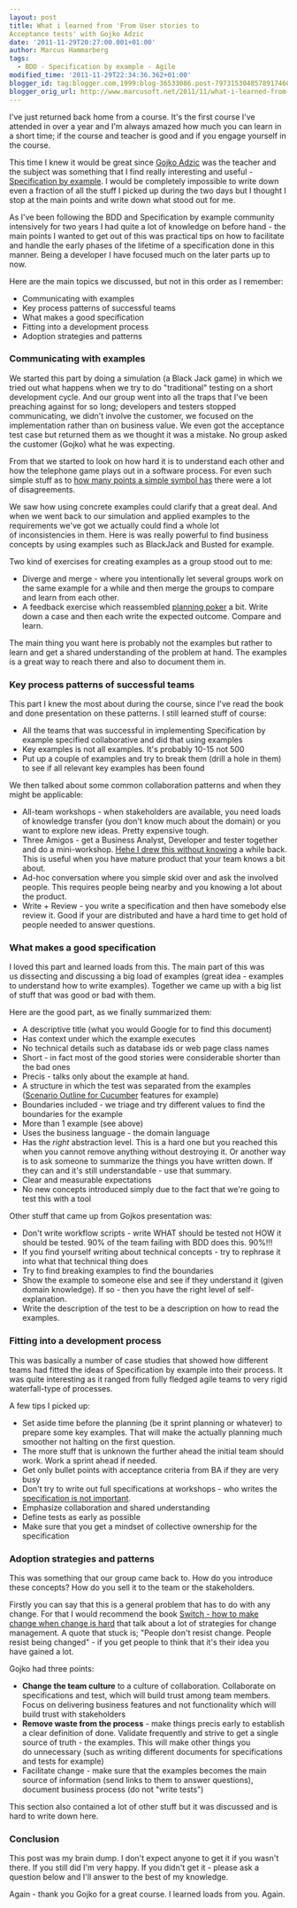 ```yaml
---
layout: post
title: What i learned from 'From User stories to
Acceptance tests' with Gojko Adzic
date: '2011-11-29T20:27:00.001+01:00'
author: Marcus Hammarberg
tags:
  - BDD - Specification by example - Agile
modified_time: '2011-11-29T22:34:36.362+01:00'
blogger_id: tag:blogger.com,1999:blog-36533086.post-7973153048578917460
blogger_orig_url: http://www.marcusoft.net/2011/11/what-i-learned-from-from-user-stories.html
---
```


I've just returned back home from a course. It's the first course
I've attended in over a year and I'm always amazed how much you can
learn in a short time; if the course and teacher is good and if you
engage yourself in the course.

This time I knew it would be great since [Gojko
Adzic](http://gojko.net/) was the teacher and the subject was something
that I find really interesting and useful - [Specification by
example](http://specificationbyexample.com/).
I would be completely impossible to write down even a fraction of all
the stuff I picked up during the two days but I thought I stop at the
main points and write down what stood out for me.

As I've been following the BDD and Specification by example community
intensively for two years I had quite a lot of knowledge on before
hand - the main points I wanted to get out of this was practical tips on
how to facilitate and handle the early phases of the lifetime of a
specification done in this manner. Being a developer I have focused much
on the later parts up to now.

Here are the main topics we discussed, but not in this order as I
remember:

-   Communicating with examples
-   Key process patterns of successful teams
-   What makes a good specification
-   Fitting into a development process
-   Adoption strategies and patterns



### Communicating with examples

<div>

We started this part by doing a simulation (a Black Jack game) in which
we tried out what happens when we try to do "traditional" testing on a
short development cycle. And our group went into all the traps that I've
been preaching against for so long; developers and testers stopped
communicating, we didn't involve the customer, we focused on the
implementation rather than on business value. We even got the acceptance
test case but returned them as we thought it was a mistake. No group
asked the customer (Gojko) what he was expecting. 

</div>

<div>



</div>

<div>

From that we started to look on how hard it is to understand each other
and how the telephone game plays out in a software process. For even
such simple stuff as to [how many points a simple symbol
has](http://gojko.net/2008/08/29/how-many-points-are-there-in-a-five-point-star/) there
were a lot of disagreements. 

</div>

<div>



</div>

<div>

We saw how using concrete examples could clarify that a great deal. And
when we went back to our simulation and applied examples to the
requirements we've got we actually could find a whole lot
of inconsistencies in them. Here is was really powerful to find business
concepts by using examples such as BlackJack and Busted for example.

</div>

<div>



</div>

<div>

Two kind of exercises for creating examples as a group stood out to me: 

</div>

<div>

-   Diverge and merge - where you intentionally let several groups work
    on the same example for a while and then merge the groups to compare
    and learn from each other.
-   A feedback exercise which reassembled [planning
    poker](http://en.wikipedia.org/wiki/Planning_poker) a bit. Write
    down a case and then each write the expected outcome. Compare and
    learn. 

<div>

The main thing you want here is probably not the examples but rather to
learn and get a shared understanding of the problem at hand. The
examples is a great way to reach there and also to document them in. 

</div>

</div>

### Key process patterns of successful teams

<div>

This part I knew the most about during the course, since I've read the
book and done presentation on these patterns. I still learned stuff of
course:

</div>

<div>

-   All the teams that was successful in implementing Specification by
    example specified collaborative and did that using examples
-   Key examples is not all examples. It's probably 10-15 not 500
-   Put up a couple of examples and try to break them (drill a hole in
    them) to see if all relevant key examples has been found

<div>

We then talked about some common collaboration patterns and when they
might be applicable:

</div>

</div>

<div>

-   All-team workshops - when stakeholders are available, you need loads
    of knowledge transfer (you don't know much about the domain) or you
    want to explore new ideas. Pretty expensive tough. 
-   Three Amigos - get a Business Analyst, Developer and tester together
    and do a mini-workshop. [Hehe I drew this without
    knowing](http://lh5.ggpht.com/_TI0jeIedRFk/THzCfVkXX9I/AAAAAAAAAlQ/rN05kWnVArs/s1600-h/specws1%5B2%5D.jpg) a
    while back. This is useful when you have mature product that your
    team knows a bit about.
-   Ad-hoc conversation where you simple skid over and ask the involved
    people. This requires people being nearby and you knowing a lot
    about the product. 
-   Write + Review - you write a specification and then have somebody
    else review it. Good if your are distributed and have a hard time to
    get hold of people needed to answer questions.

</div>

### What makes a good specification

<div>

I loved this part and learned loads from this. The main part of this was
us dissecting and discussing a big load of examples (great idea -
examples to understand how to write examples). Together we came up with
a big list of stuff that was good or bad with them. 

</div>

<div>



</div>

<div>

Here are the good part, as we finally summarized them:

</div>

<div>

-   A descriptive title (what you would Google for to find this
    document)
-   Has context under which the example executes
-   No technical details such as database ids or web page class names
-   Short - in fact most of the good stories were considerable shorter
    than the bad ones
-   Precis - talks only about the example at hand. 
-   A structure in which the test was separated from the examples
    ([Scenario Outline for
    Cucumber](https://github.com/cucumber/cucumber/wiki/Scenario-outlines)
    features for example)
-   Boundaries included - we triage and try different values to find the
    boundaries for the example
-   More than 1 example (see above)
-   Uses the business language - the domain language
-   Has the *right* abstraction level. This is a hard one but you
    reached this when you cannot remove anything without destroying it.
    Or another way is to ask someone to summarize the things you have
    written down. If they can and it's still understandable - use that
    summary.
-   Clear and measurable expectations
-   No new concepts introduced simply due to the fact that we're going
    to test this with a tool

<div>

Other stuff that came up from Gojkos presentation was:

</div>

</div>

<div>

-   Don't write workflow scripts - write WHAT should be tested not HOW
    it should be tested. 90% of the team failing with BDD does this.
    90%!!!
-   If you find yourself writing about technical concepts - try to
    rephrase it into what that technical thing does
-   Try to find breaking examples to find the boundaries
-   Show the example to someone else and see if they understand it
    (given domain knowledge). If so - then you have the right level of
    self-explanation.
-   Write the description of the test to be a description on how to read
    the examples.

</div>

### Fitting into a development process

<div>

This was basically a number of case studies that showed how different
teams had fitted the ideas of Specification by example into their
process. It was quite interesting as it ranged from fully fledged agile
teams to very rigid waterfall-type of processes. 

</div>

<div>



</div>

<div>

A few tips I picked up:

</div>

<div>

-   Set aside time before the planning (be it sprint planning or
    whatever) to prepare some key examples. That will make the actually
    planning much smoother not halting on the first question. 
-   The more stuff that is unknown the further ahead the initial team
    should work. Work a sprint ahead if needed.
-   Get only bullet points with acceptance criteria from BA if they are
    very busy
-   Don't try to write out full specifications at workshops - who writes
    the [specification is not
    important](http://www.marcusoft.net/2011/09/who-writes-specification-now-again.html).
-   Emphasize collaboration and shared understanding
-   Define tests as early as possible
-   Make sure that you get a mindset of collective ownership for the
    specification

</div>

### Adoption strategies and patterns

<div>

This was something that our group came back to. How do you introduce
these concepts? How do you sell it to the team or the stakeholders.

Firstly you can say that this is a general problem that has to do with
any change. For that I would recommend the book [Switch - how to make
change when change is hard](http://www.heathbrothers.com/switch/) that
talk about a lot of strategies for change management. A quote that stuck
is; "People don't resist change. People resist being changed" - if you
get people to think that it's their idea you have gained a lot.

Gojko had three points:

-   **Change the team culture** to a culture of collaboration.
    Collaborate on specifications and test, which will build trust among
    team members. Focus on delivering business features and
    not functionality which will build trust with stakeholders
-   **Remove waste from the process** - make things precis early to
    establish a clear definition of done. Validate frequently and strive
    to get a single source of truth - the examples. This will make other
    things you do unnecessary (such as writing different documents for
    specifications and tests for example)
-   Facilitate change - make sure that the examples becomes the main
    source of information (send links to them to answer questions),
    document business process (do not "write tests")  

</div>

<div>

This section also contained a lot of other stuff but it was discussed
and is hard to write down here. 

</div>

### Conclusion

<div>

This post was my brain dump. I don't expect anyone to get it if you
wasn't there. If you still did I'm very happy. If you didn't get it -
please ask a question below and I'll answer to the best of my knowledge.

</div>

<div>



</div>

<div>

Again - thank you Gojko for a great course. I learned loads from you.
Again.

</div>
